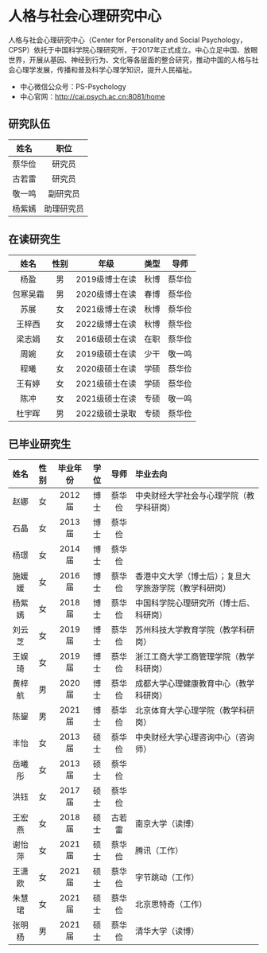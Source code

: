 # 人格与社会心理研究中心

人格与社会心理研究中心（Center for Personality and Social Psychology，CPSP）依托于中国科学院心理研究所，于2017年正式成立。中心立足中国、放眼世界，开展从基因、神经到行为、文化等各层面的整合研究，推动中国的人格与社会心理学发展，传播和普及科学心理学知识，提升人民福祉。

- 中心微信公众号：PS-Psychology
- 中心官网：http://cai.psych.ac.cn:8081/home

## 研究队伍

|姓名|职位|
| :-: | :-: |
|蔡华俭|研究员|
|古若雷|研究员|
|敬一鸣|副研究员|
|杨紫嫣|助理研究员|

## 在读研究生

|姓名|性别|年级|类型|导师|
| :-: | :-: | :-: | :-: | :-: |
|杨盈|男|2019级博士在读|秋博|蔡华俭|
|包寒吴霜|男|2020级博士在读|春博|蔡华俭|
|苏展|女|2021级博士在读|秋博|蔡华俭|
|王梓西|女|2022级博士在读|秋博|蔡华俭|
|梁志娟|女|2016级硕士在读|在职|蔡华俭|
|周婉|女|2019级硕士在读|少干|敬一鸣|
|程曦|女|2020级硕士在读|学硕|蔡华俭|
|王有婷|女|2021级硕士在读|学硕|蔡华俭|
|陈冲|女|2021级硕士在读|专硕|敬一鸣|
|杜宇晖|男|2022级硕士录取|专硕|蔡华俭|

## 已毕业研究生

|姓名|性别|毕业年份|学位|导师|毕业去向|
| :-: | :-: | :-: | :-: | :-: | :- |
|赵娜|女|2012届|博士|蔡华俭|中央财经大学社会与心理学院（教学科研岗）|
|石晶|女|2013届|博士|蔡华俭||
|杨璟|女|2014届|博士|蔡华俭||
|施媛媛|女|2016届|博士|蔡华俭|香港中文大学（博士后）；复旦大学旅游学院（教学科研岗）|
|杨紫嫣|女|2018届|博士|蔡华俭|中国科学院心理研究所（博士后、科研岗）|
|刘云芝|女|2019届|博士|蔡华俭|苏州科技大学教育学院（教学科研岗）|
|王娱琦|女|2019届|博士|蔡华俭|浙江工商大学工商管理学院（教学科研岗）|
|黄梓航|男|2020届|博士|蔡华俭|成都大学心理健康教育中心（教学科研岗）|
|陈鋆|男|2021届|博士|蔡华俭|北京体育大学心理学院（教学科研岗）|
|丰怡|女|2013届|硕士|蔡华俭|中央财经大学心理咨询中心（咨询师）|
|岳曦彤|女|2013届|硕士|蔡华俭||
|洪钰|女|2017届|硕士|蔡华俭||
|王宏燕|女|2018届|硕士|古若雷|南京大学（读博）|
|谢怡萍|女|2021届|硕士|蔡华俭|腾讯（工作）|
|王潇欧|女|2021届|硕士|蔡华俭|字节跳动（工作）|
|朱慧珺|女|2021届|硕士|蔡华俭|北京思特奇（工作）|
|张明杨|男|2021届|硕士|蔡华俭|清华大学（读博）|
